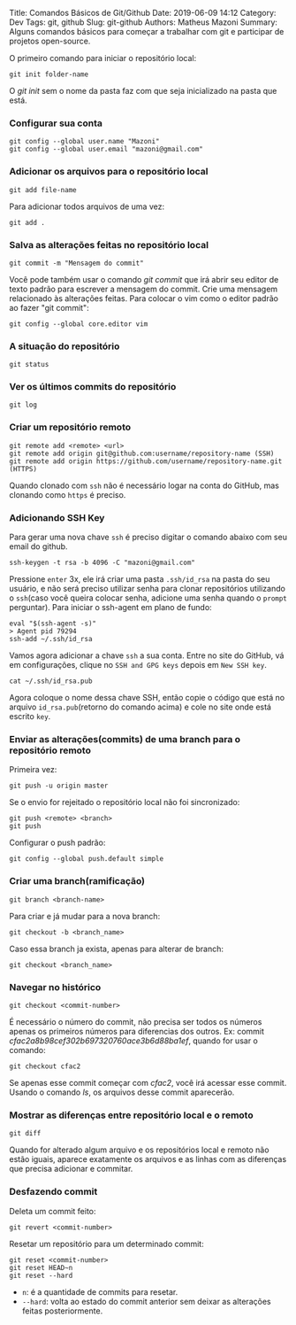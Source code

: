 Title: Comandos Básicos de Git/Github
Date: 2019-06-09 14:12
Category: Dev
Tags: git, github
Slug: git-github
Authors: Matheus Mazoni
Summary: Alguns comandos básicos para começar a trabalhar com git e participar de projetos open-source.

<!-- ## Comandos Básicos de Git/Github -->


O primeiro comando para iniciar o repositório local:

    git init folder-name

O *git init* sem o nome da pasta faz com que seja inicializado na pasta que está.

### Configurar sua conta

    git config --global user.name "Mazoni"
    git config --global user.email "mazoni@gmail.com"

### Adicionar os arquivos para o repositório local

    git add file-name

Para adicionar todos arquivos de uma vez:

    git add .

### Salva as alterações feitas no repositório local

    git commit -m "Mensagem do commit"

Você pode também usar o comando _git commit_ que irá abrir seu editor de texto padrão para escrever a mensagem do commit. Crie uma mensagem relacionado às alterações feitas.
Para colocar o vim como o editor padrão ao fazer "git commit":

    git config --global core.editor vim

### A situação do repositório

    git status

### Ver os últimos commits do repositório

    git log

### Criar um repositório remoto

    git remote add <remote> <url>
    git remote add origin git@github.com:username/repository-name (SSH)
    git remote add origin https://github.com/username/repository-name.git (HTTPS)

Quando clonado com `ssh` não é necessário logar na conta do GitHub, mas clonando como `https` é preciso.

### Adicionando SSH Key

Para gerar uma nova chave `ssh` é preciso digitar o comando abaixo com seu email do github.

    ssh-keygen -t rsa -b 4096 -C "mazoni@gmail.com"

Pressione `enter` 3x, ele irá criar uma pasta `.ssh/id_rsa` na pasta do seu usuário, e não será preciso utilizar senha para clonar repositórios utilizando o `ssh`(caso você queira colocar senha, adicione uma senha quando o `prompt` perguntar). Para iniciar o ssh-agent em plano de fundo:

    eval "$(ssh-agent -s)"
    > Agent pid 79294
    ssh-add ~/.ssh/id_rsa

Vamos agora adicionar a chave `ssh` a sua conta. Entre no site do GitHub, vá em configurações, clique no `SSH and GPG keys` depois em `New SSH key`.

    cat ~/.ssh/id_rsa.pub

Agora coloque o nome dessa chave SSH, então copie o código que está no arquivo `id_rsa.pub`(retorno do comando acima) e cole no site onde está escrito `key`.

### Enviar as alterações(commits) de uma branch para o repositório remoto

Primeira vez:

    git push -u origin master

Se o envio for rejeitado o repositório local não foi sincronizado:

    git push <remote> <branch>
    git push

Configurar o push padrão:

    git config --global push.default simple

### Criar uma branch(ramificação)

    git branch <branch-name>

Para criar e já mudar para a nova branch:

    git checkout -b <branch_name>

Caso essa branch ja exista, apenas para alterar de branch:

    git checkout <branch_name>

### Navegar no histórico

    git checkout <commit-number>

É necessário o número do commit, não precisa ser todos os números apenas os primeiros números para diferencias dos outros. Ex: commit _cfac2a8b98cef302b697320760ace3b6d88ba1ef_, quando for usar o comando:

    git checkout cfac2

Se apenas esse commit começar com _cfac2_, você irá acessar esse commit. Usando o comando _ls_, os arquivos desse commit aparecerão.

### Mostrar as diferenças entre repositório local e o remoto

    git diff

Quando for alterado algum arquivo e os repositórios local e remoto não estão iguais, aparece exatamente os arquivos e as linhas com as diferenças que precisa adicionar e commitar.

### Desfazendo commit

Deleta um commit feito:

    git revert <commit-number>

Resetar um repositório para um determinado commit:

    git reset <commit-number>
    git reset HEAD~n
    git reset --hard

* `n`: é a quantidade de commits para resetar.
* `--hard`: volta ao estado do commit anterior sem deixar as alterações feitas posteriormente.

<!-- ###### Merge vs Rebase



    git merge <branch>

    git rebase

    git fetch

Pŕoximos assuntos para completar-->


